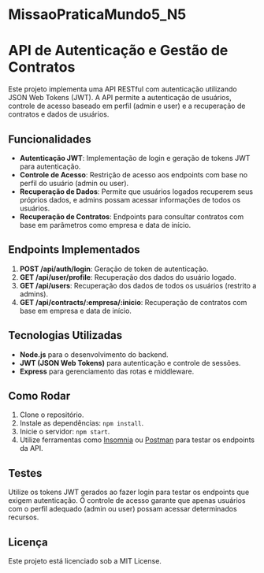 # MissaoPraticaMundo5_N5

# API de Autenticação e Gestão de Contratos

Este projeto implementa uma API RESTful com autenticação utilizando JSON Web Tokens (JWT). A API permite a autenticação de usuários, controle de acesso baseado em perfil (admin e user) e a recuperação de contratos e dados de usuários.

## Funcionalidades

- **Autenticação JWT**: Implementação de login e geração de tokens JWT para autenticação.
- **Controle de Acesso**: Restrição de acesso aos endpoints com base no perfil do usuário (admin ou user).
- **Recuperação de Dados**: Permite que usuários logados recuperem seus próprios dados, e admins possam acessar informações de todos os usuários.
- **Recuperação de Contratos**: Endpoints para consultar contratos com base em parâmetros como empresa e data de início.

## Endpoints Implementados

1. **POST /api/auth/login**: Geração de token de autenticação.
2. **GET /api/user/profile**: Recuperação dos dados do usuário logado.
3. **GET /api/users**: Recuperação dos dados de todos os usuários (restrito a admins).
4. **GET /api/contracts/:empresa/:inicio**: Recuperação de contratos com base em empresa e data de início.

## Tecnologias Utilizadas

- **Node.js** para o desenvolvimento do backend.
- **JWT (JSON Web Tokens)** para autenticação e controle de sessões.
- **Express** para gerenciamento das rotas e middleware.

## Como Rodar

1. Clone o repositório.
2. Instale as dependências: `npm install`.
3. Inicie o servidor: `npm start`.
4. Utilize ferramentas como [Insomnia](https://insomnia.rest/) ou [Postman](https://www.postman.com/) para testar os endpoints da API.

## Testes

Utilize os tokens JWT gerados ao fazer login para testar os endpoints que exigem autenticação. O controle de acesso garante que apenas usuários com o perfil adequado (admin ou user) possam acessar determinados recursos.

## Licença

Este projeto está licenciado sob a MIT License.

